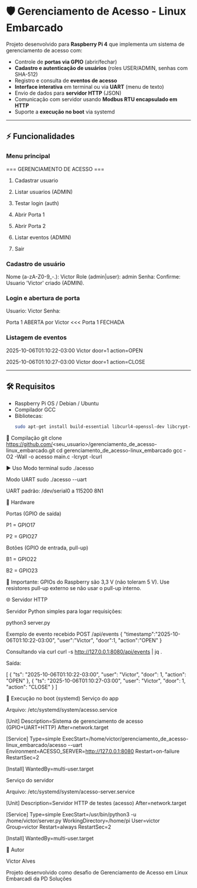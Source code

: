 # 🛡️ Gerenciamento de Acesso - Linux Embarcado

Projeto desenvolvido para **Raspberry Pi 4** que implementa um sistema de gerenciamento de acesso com:

- Controle de **portas via GPIO** (abrir/fechar)
- **Cadastro e autenticação de usuários** (roles USER/ADMIN, senhas com SHA-512)
- Registro e consulta de **eventos de acesso**
- **Interface interativa** em terminal ou via **UART** (menu de texto)
- Envio de dados para **servidor HTTP** (JSON)
- Comunicação com servidor usando **Modbus RTU encapsulado em HTTP**
- Suporte a **execução no boot** via systemd

---


## ⚡ Funcionalidades

### Menu principal


=== GERENCIAMENTO DE ACESSO ===

1. Cadastrar usuario

2. Listar usuarios (ADMIN)

3. Testar login (auth)

4. Abrir Porta 1

5. Abrir Porta 2

6. Listar eventos (ADMIN)

7. Sair


### Cadastro de usuário


Nome (a-zA-Z0-9_-.): Victor
Role (admin|user): admin
Senha:
Confirme:
Usuario 'Victor' criado (ADMIN).


### Login e abertura de porta


Usuario: Victor
Senha:

Porta 1 ABERTA por Victor
<<< Porta 1 FECHADA


### Listagem de eventos


2025-10-06T01:10:22-03:00 Victor door=1 action=OPEN

2025-10-06T01:10:27-03:00 Victor door=1 action=CLOSE


---

## 🛠️ Requisitos

- Raspberry Pi OS / Debian / Ubuntu
- Compilador GCC
- Bibliotecas:
  ```bash
  sudo apt-get install build-essential libcurl4-openssl-dev libcrypt-dev jq -y

🔧 Compilação
git clone https://github.com/<seu_usuario>/gerenciamento_de_acesso-linux_embarcado.git
cd gerenciamento_de_acesso-linux_embarcado
gcc -O2 -Wall -o acesso main.c -lcrypt -lcurl

▶️ Uso
Modo terminal
sudo ./acesso

Modo UART
sudo ./acesso --uart


UART padrão: /dev/serial0 a 115200 8N1

🔌 Hardware

Portas (GPIO de saída)

P1 = GPIO17

P2 = GPIO27

Botões (GPIO de entrada, pull-up)

B1 = GPIO22

B2 = GPIO23

📌 Importante: GPIOs do Raspberry são 3,3 V (não toleram 5 V).
Use resistores pull-up externo se não usar o pull-up interno.

🌐 Servidor HTTP

Servidor Python simples para logar requisições:

python3 server.py

Exemplo de evento recebido
POST /api/events {
  "timestamp":"2025-10-06T01:10:22-03:00",
  "user":"Victor",
  "door":1,
  "action":"OPEN"
}

Consultando via curl
curl -s http://127.0.0.1:8080/api/events | jq .


Saída:

[
  {
    "ts": "2025-10-06T01:10:22-03:00",
    "user": "Victor",
    "door": 1,
    "action": "OPEN"
  },
  {
    "ts": "2025-10-06T01:10:27-03:00",
    "user": "Victor",
    "door": 1,
    "action": "CLOSE"
  }
]

🚀 Execução no boot (systemd)
Serviço do app

Arquivo: /etc/systemd/system/acesso.service

[Unit]
Description=Sistema de gerenciamento de acesso (GPIO+UART+HTTP)
After=network.target

[Service]
Type=simple
ExecStart=/home/victor/gerenciamento_de_acesso-linux_embarcado/acesso --uart
Environment=ACESSO_SERVER=http://127.0.0.1:8080
Restart=on-failure
RestartSec=2

[Install]
WantedBy=multi-user.target

Serviço do servidor

Arquivo: /etc/systemd/system/acesso-server.service

[Unit]
Description=Servidor HTTP de testes (acesso)
After=network.target

[Service]
Type=simple
ExecStart=/usr/bin/python3 -u /home/victor/server.py
WorkingDirectory=/home/pi
User=victor
Group=victor
Restart=always
RestartSec=2

[Install]
WantedBy=multi-user.target

👤 Autor

Victor Alves

Projeto desenvolvido como desafio de Gerenciamento de Acesso em Linux Embarcadi da PD Soluções
